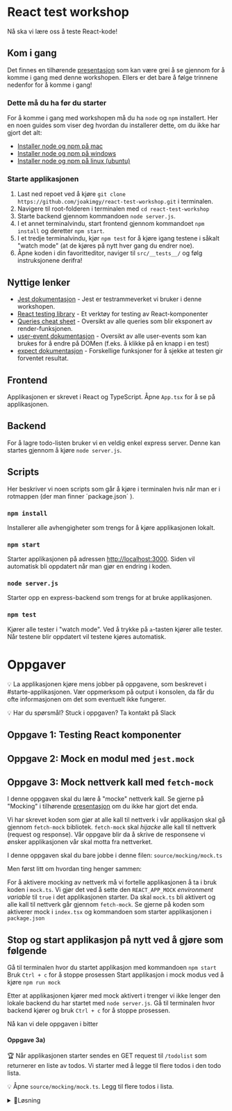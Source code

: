 # React test workshop

Nå ska vi lære oss å teste React-kode!

## Kom i gang

Det finnes en tilhørende [presentasjon](https://joakimgy.github.io/react-test-workshop/#/) som kan være grei å se gjennom for å komme i gang med denne workshopen. Ellers er det bare å følge trinnene nedenfor for å komme i gang!

### Dette må du ha før du starter

For å komme i gang med workshopen må du ha `node` og `npm` installert. Her en noen guides som viser deg hvordan du installerer dette, om du ikke har gjort det alt:

- [Installer node og npm på mac](https://treehouse.github.io/installation-guides/mac/node-mac.html)
- [Installer node og npm på windows](https://phoenixnap.com/kb/install-node-js-npm-on-windows)
- [Installer node og npm på linux (ubuntu)](https://www.digitalocean.com/community/tutorials/how-to-install-node-js-on-ubuntu-18-04)

### Starte applikasjonen

1. Last ned repoet ved å kjøre `git clone https://github.com/joakimgy/react-test-workshop.git` i terminalen.
2. Navigere til root-folderen i terminalen med `cd react-test-workshop`
3. Starte backend gjennom kommandoen `node server.js`.
4. I et annet terminalvindu, start frontend gjennom kommandoet `npm install` og deretter `npm start`.
5. I et tredje terminalvindu, kjør `npm test` for å kjøre igang testene i såkalt "watch mode" (at de kjøres på nytt hver gang du endrer noe).
6. Åpne koden i din favoritteditor, naviger til `src/__tests__/` og følg instruksjonene derifra!

## Nyttige lenker

- [Jest dokumentasjon](https://jestjs.io/docs/en/getting-started) - Jest er testrammeverket vi bruker i denne workshopen.
- [React testing library](https://testing-library.com/docs/react-testing-library/intro) - Et verktøy for testing av React-komponenter
- [Queries cheat sheet](https://testing-library.com/docs/react-testing-library/cheatsheet) - Oversikt av alle queries som blir eksponert av render-funksjonen.
- [user-event dokumentasjon](https://github.com/testing-library/user-event) - Oversikt av alle user-events som kan brukes for å endre på DOMen (f.eks. å klikke på en knapp i en test)
- [expect dokumentasjon](https://jestjs.io/docs/en/expect) - Forskellige funksjoner for å sjekke at testen gir forventet resultat.

## Frontend

Applikasjonen er skrevet i React og TypeScript. Åpne `App.tsx` for å se på applikasjonen.

## Backend

For å lagre todo-listen bruker vi en veldig enkel express server. Denne kan startes gjennom å kjøre `node server.js`.

## Scripts

Her beskriver vi noen scripts som går å kjøre i terminalen hvis når man er i rotmappen (der man finner ´package.json´ ).

### `npm install`

Installerer alle avhengigheter som trengs for å kjøre applikasjonen lokalt.

### `npm start`

Starter applikasjonen på adressen [http://localhost:3000](http://localhost:3000). Siden vil automatisk bli oppdatert når man gjør en endring i koden.

### `node server.js`

Starter opp en express-backend som trengs for at bruke applikasjonen.

### `npm test`

Kjører alle tester i "watch mode". Ved å trykke på `a`-tasten kjører alle tester. Når testene blir oppdatert vil testene kjøres automatisk.


# Oppgaver


💡 La applikasjonen kjøre mens jobber på oppgavene, som beskrevet i #starte-applikasjonen. Vær oppmerksom på output i konsolen, da får du ofte informasjonen om det som eventuelt ikke fungerer. 

💡 Har du spørsmål? Stuck i oppgaven? Ta kontakt på Slack


## Oppgave 1: Testing React komponenter

## Oppgave 2: Mock en modul med `jest.mock`

## Oppgave 3: Mock nettverk kall med `fetch-mock`
I denne oppgaven skal du lære å "mocke" nettverk kall. Se gjerne på "Mocking" i tilhørende [presentasjon](https://joakimgy.github.io/react-test-workshop/#/) om du ikke har gjort det enda. 

Vi har skrevet koden som gjør at alle kall til nettverk i vår applikasjon skal gå gjennom `fetch-mock` bibliotek. `fetch-mock` skal *hijacke* alle kall til nettverk (request og response). Vår oppgave blir da å skrive de responsene vi ønsker applikasjonen vår skal motta fra nettverket. 

I denne oppgaven skal du bare jobbe i denne filen: `source/mocking/mock.ts` 

Men først litt om hvordan ting henger sammen: 

For å aktivere mocking av nettverk må vi fortelle applikasjonen å ta i bruk koden i `mock.ts`. 
Vi gjør det ved å sette den `REACT_APP_MOCK` *environment variable* til `true` i det applikasjonen starter. Da skal `mock.ts` bli aktivert og alle kall til nettverk går gjennom `fetch-mock`. Se gjerne på koden som aktiverer mock i `index.tsx` og kommandoen som starter applikasjonen i `package.json`

Stop og start applikasjon på nytt ved å gjøre som følgende
  - 
Gå til terminalen hvor du startet applikasjon med kommandoen `npm start`
Bruk `Ctrl + c` for å stoppe prosessen
Start applikasjon i mock modus ved å kjøre `npm run mock` 

Etter at applikasjonen kjører med mock aktivert i trenger vi ikke lenger den lokale backend du har startet med `node server.js`. Gå til terminalen hvor backend kjører og bruk `Ctrl + c` for å stoppe prosessen. 


Nå kan vi dele oppgaven i bitter

#### Oppgave 3a)
🏆 Når applikasjonen starter sendes en GET request til `/todolist` som returnerer en liste av todos. Vi starter med å legge til flere todos i den todo lista.  

💡 Åpne `source/mocking/mock.ts`. Legg til flere todos i lista. 

<details>
  <summary>🚨Løsning</summary>

```js
fetchMock.get(
  "express:/todolist",
  (url) => {
    return {
      todoList: [
          { text: "Hello I'm MOCK", id: 1 },
          { text: "Another mock todo", id: 2 }, 
          { text: "3 todos should be enough", id: 3 }, 
       ],
    };
  },
  {
    delay: 1000 * delayfactor,
  }
);    
```

</details>
<br/>
